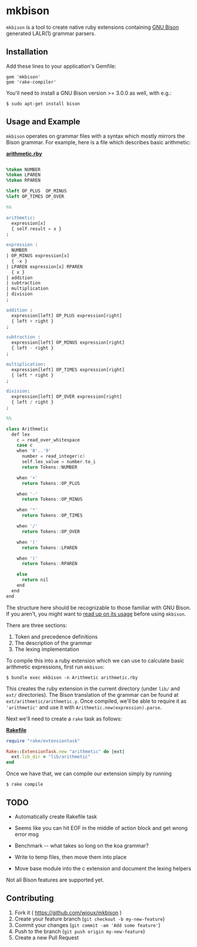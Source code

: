 # mkbison

`mkbison` is a tool to create native ruby extensions containing [GNU Bison](https://www.gnu.org/software/bison/) generated LALR(1) grammar parsers.

## Installation

Add these lines to your application's Gemfile:

    gem 'mkbison'
    gem 'rake-compiler'

You'll need to install a GNU Bison version >= 3.0.0 as well, with e.g.:

    $ sudo apt-get install bison

## Usage and Example

`mkbison` operates on grammar files with a syntax which mostly mirrors the Bison grammar. For example, here is a file which describes basic arithmetic:

**[arithmetic.rby](https://github.com/wioux/mkbison/blob/master/examples/arithmetic/arithmetic.rby)**
```yacc

%token NUMBER
%token LPAREN
%token RPAREN

%left OP_PLUS  OP_MINUS
%left OP_TIMES OP_OVER

%%

arithmetic:
  expression[x]
  { self.result = x }
;

expression :
  NUMBER
| OP_MINUS expression[x]
  { -x }
| LPAREN expression[x] RPAREN
  { x }
| addition
| subtraction
| multiplication
| division
;

addition :
  expression[left] OP_PLUS expression[right]
  { left + right }
;

subtraction :
  expression[left] OP_MINUS expression[right]
  { left - right }
;

multiplication:
  expression[left] OP_TIMES expression[right]
  { left * right }
;

division:
  expression[left] OP_OVER expression[right]
  { left / right }
;

%%

class Arithmetic
  def lex
    c = read_over_whitespace
    case c
    when '0'..'9'
      number = read_integer(c)
      self.lex_value = number.to_i
      return Tokens::NUMBER

    when '+'
      return Tokens::OP_PLUS

    when '-'
      return Tokens::OP_MINUS

    when '*'
      return Tokens::OP_TIMES

    when '/'
      return Tokens::OP_OVER

    when '('
      return Tokens::LPAREN

    when ')'
      return Tokens::RPAREN

    else
      return nil
    end
  end
end
```

The structure here should be recognizable to those familiar with GNU Bison. If you aren't, you might want to [read up on its usage](https://www.gnu.org/software/bison/manual/html_node/index.html) before using `mkbison`.

There are three sections:

   1) Token and precedence definitions
   2) The description of the grammar
   3) The lexing implementation

To compile this into a ruby extension which we can use to calculate basic arithmetic expressions, first run `mkbison`:

    $ bundle exec mkbison -n Arithmetic arithmetic.rby

This creates the ruby extension in the current directory (under `lib/` and `ext/` directories). The Bison translation of the grammar can be found at `ext/arithmetic/arithmetic.y`. Once compiled, we'll be able to require it as `'arithmetic'` and use it with `Arithmetic.new(expression).parse`.

Next we'll need to create a `rake` task as follows:

**[Rakefile](https://github.com/wioux/mkbison/blob/master/examples/arithmetic/Rakefile)**
```ruby
require "rake/extensiontask"

Rake::ExtensionTask.new "arithmetic" do |ext|
  ext.lib_dir = "lib/arithmetic"
end
```

Once we have that, we can compile our extension simply by running

    $ rake compile

## TODO
  * Automatically create Rakefile task

  * Seems like you can hit EOF in the middle of action block and get wrong error msg
  * Benchmark -- what takes so long on the koa grammar?
  * Write to temp files, then move them into place
  * Move base module into the c extension and document the lexing helpers

Not all Bison features are supported yet.

## Contributing

1. Fork it ( https://github.com/wioux/mkbison )
2. Create your feature branch (`git checkout -b my-new-feature`)
3. Commit your changes (`git commit -am 'Add some feature'`)
4. Push to the branch (`git push origin my-new-feature`)
5. Create a new Pull Request
